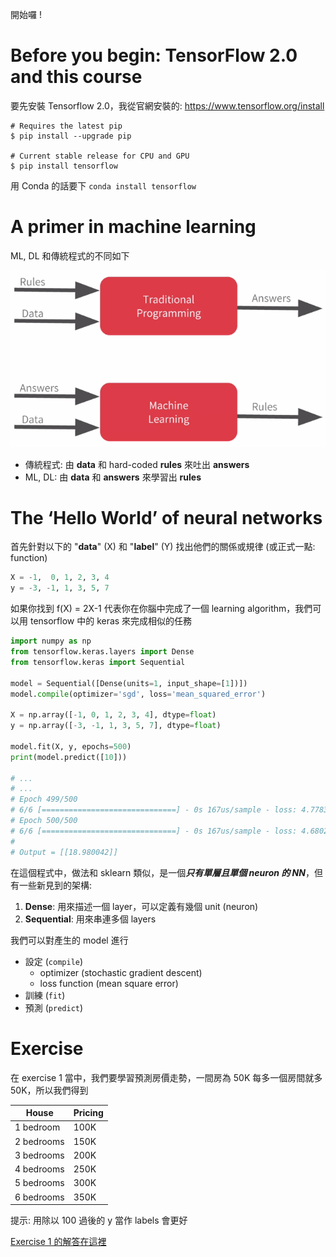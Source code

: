 開始囉 !

# Before you begin: TensorFlow 2.0 and this course

要先安裝 Tensorflow 2.0，我從官網安裝的: https://www.tensorflow.org/install

```
# Requires the latest pip
$ pip install --upgrade pip

# Current stable release for CPU and GPU
$ pip install tensorflow
```

用 Conda 的話要下 `conda install tensorflow`

# A primer in machine learning

ML, DL 和傳統程式的不同如下

![](../../assets/tp_vs_ml.png)

* 傳統程式: 由 **data** 和 hard-coded **rules** 來吐出 **answers**
* ML, DL: 由 **data** 和 **answers** 來學習出 **rules**

# The ‘Hello World’ of neural networks

首先針對以下的 "**data**" (X) 和 "**label**" (Y) 找出他們的關係或規律 (或正式一點: function)

``` py
X = -1,  0, 1, 2, 3, 4
y = -3, -1, 1, 3, 5, 7
```

如果你找到 f(X) = 2X-1 代表你在你腦中完成了一個 learning algorithm，我們可以用 tensorflow 中的 keras 來完成相似的任務

``` py
import numpy as np
from tensorflow.keras.layers import Dense
from tensorflow.keras import Sequential

model = Sequential([Dense(units=1, input_shape=[1])])
model.compile(optimizer='sgd', loss='mean_squared_error')

X = np.array([-1, 0, 1, 2, 3, 4], dtype=float)
y = np.array([-3, -1, 1, 3, 5, 7], dtype=float)

model.fit(X, y, epochs=500)
print(model.predict([10]))

# ...
# ...
# Epoch 499/500
# 6/6 [==============================] - 0s 167us/sample - loss: 4.7783e-05
# Epoch 500/500
# 6/6 [==============================] - 0s 167us/sample - loss: 4.6802e-05
#
# Output = [[18.980042]]
```

在這個程式中，做法和 sklearn 類似，是一個***只有單層且單個 neuron 的 NN***，但有一些新見到的架構: 

1. **Dense**: 用來描述一個 layer，可以定義有幾個 unit (neuron)
2. **Sequential**: 用來串連多個 layers

我們可以對產生的 model 進行

* 設定 (`compile`)
  * optimizer (stochastic gradient descent) 
  * loss function (mean square error)
* 訓練 (`fit`)
* 預測 (`predict`)

# Exercise

在 exercise 1 當中，我們要學習預測房價走勢，一間房為 50K 每多一個房間就多 50K，所以我們得到

| House      | Pricing |
| ---------- | ------- |
| 1 bedroom  | 100K    |
| 2 bedrooms | 150K    |
| 3 bedrooms | 200K    |
| 4 bedrooms | 250K    |
| 5 bedrooms | 300K    |
| 6 bedrooms | 350K    |

提示: 用除以 100 過後的 y 當作 labels 會更好

[Exercise 1 的解答在這裡](exercise1.ipynb)